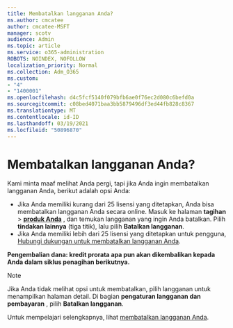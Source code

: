 ```yaml
---
title: Membatalkan langganan Anda?
ms.author: cmcatee
author: cmcatee-MSFT
manager: scotv
audience: Admin
ms.topic: article
ms.service: o365-administration
ROBOTS: NOINDEX, NOFOLLOW
localization_priority: Normal
ms.collection: Adm_O365
ms.custom:
- "4"
- "1400001"
ms.openlocfilehash: d4c5fcf5140f079bfb6ae0f76ec2d080c6befd0a
ms.sourcegitcommit: c08bed4071baa3bb5879496df3ed44fb828c8367
ms.translationtype: MT
ms.contentlocale: id-ID
ms.lasthandoff: 03/19/2021
ms.locfileid: "50896870"
---
```

# <a name="canceling-your-subscription"></a>Membatalkan langganan Anda?

Kami minta maaf melihat Anda pergi, tapi jika Anda ingin membatalkan langganan Anda, berikut adalah opsi Anda:
  
- Jika Anda memiliki kurang dari 25 lisensi yang ditetapkan, Anda bisa membatalkan langganan Anda secara online. Masuk ke halaman **tagihan** \> **[produk Anda](https://go.microsoft.com/fwlink/p/?linkid=842054)** , dan temukan langganan yang ingin Anda batalkan. Pilih **tindakan lainnya** (tiga titik), lalu pilih **Batalkan langganan**.
- Jika Anda memiliki lebih dari 25 lisensi yang ditetapkan untuk pengguna, [Hubungi dukungan untuk membatalkan langganan Anda](https://docs.microsoft.com/microsoft-365/admin/contact-support-for-business-products?view=o365-worldwide).
  
**Pengembalian dana: kredit prorata apa pun akan dikembalikan kepada Anda dalam siklus penagihan berikutnya.**

> [!NOTE]
> Jika Anda tidak melihat opsi untuk membatalkan, pilih langganan untuk menampilkan halaman detail. Di bagian **pengaturan langganan dan pembayaran** , pilih **Batalkan langganan**.

Untuk mempelajari selengkapnya, lihat [membatalkan langganan Anda](https://docs.microsoft.com/microsoft-365/commerce/subscriptions/cancel-your-subscription).

